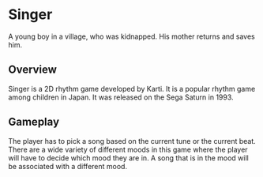 # Singer

A young boy in a village, who was kidnapped. His mother returns and saves him.

## Overview

Singer is a 2D rhythm game developed by Karti. It is a popular rhythm game among children in Japan. It was released on the Sega Saturn in 1993.

## Gameplay

The player has to pick a song based on the current tune or the current beat. There are a wide variety of different moods in this game where the player will have to decide which mood they are in. A song that is in the mood will be associated with a different mood.